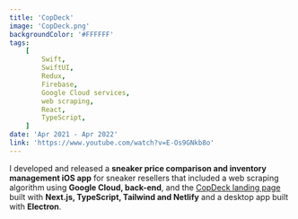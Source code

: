 ```yaml
---
title: 'CopDeck'
image: 'CopDeck.png'
backgroundColor: '#FFFFFF'
tags:
    [
        Swift,
        SwiftUI,
        Redux,
        Firebase,
        Google Cloud services,
        web scraping,
        React,
        TypeScript,
    ]
date: 'Apr 2021 - Apr 2022'
link: 'https://www.youtube.com/watch?v=E-Os9GNkb8o'
---
```


I developed and released a **sneaker price comparison and inventory management iOS app** for sneaker resellers that included a web scraping algorithm using **Google Cloud, back-end**, and the [CopDeck landing page](https://copdeck.com) built with **Next.js, TypeScript, Tailwind and Netlify** and a desktop app built with **Electron**.
